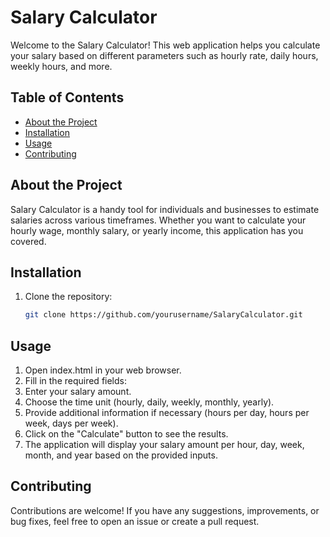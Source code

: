 # Salary Calculator

Welcome to the Salary Calculator! This web application helps you calculate your salary based on different parameters such as hourly rate, daily hours, weekly hours, and more.

## Table of Contents
- [About the Project](#about-the-project)
- [Installation](#installation)
- [Usage](#usage)
- [Contributing](#contributing)

## About the Project
Salary Calculator is a handy tool for individuals and businesses to estimate salaries across various timeframes. Whether you want to calculate your hourly wage, monthly salary, or yearly income, this application has you covered.

## Installation
1. Clone the repository:
   ```bash
   git clone https://github.com/yourusername/SalaryCalculator.git

## Usage
1. Open index.html in your web browser.
2. Fill in the required fields:
3. Enter your salary amount.
4. Choose the time unit (hourly, daily, weekly, monthly, yearly).
5. Provide additional information if necessary (hours per day, hours per week, days per week).
6. Click on the "Calculate" button to see the results.
7. The application will display your salary amount per hour, day, week, month, and year based on the provided inputs.

## Contributing
Contributions are welcome! If you have any suggestions, improvements, or bug fixes, feel free to open an issue or create a pull request.
